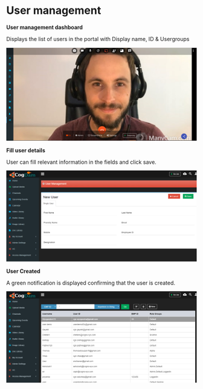 # User management

**User management dashboard**

Displays the list of users in the portal with Display name, ID & Usergroups

![](../../.gitbook/assets/image%20%28100%29.png)

**Fill user details**

User can fill relevant information in the fields and click save.

![](../../.gitbook/assets/image%20%2822%29.png)

**User Created**

A green notification is displayed confirming that the user is created.

![](../../.gitbook/assets/image%20%2899%29.png)

